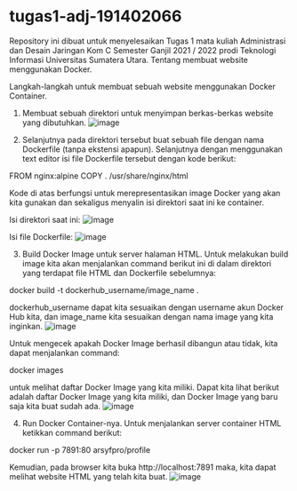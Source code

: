 # tugas1-adj-191402066
Repository ini dibuat untuk menyelesaikan Tugas 1 mata kuliah Administrasi dan Desain Jaringan Kom C Semester Ganjil 2021 / 2022 prodi Teknologi Informasi Universitas Sumatera Utara. Tentang membuat website menggunakan Docker.

Langkah-langkah untuk membuat sebuah website menggunakan Docker Container.
1.	Membuat sebuah direktori untuk menyimpan berkas-berkas website yang dibutuhkan.
![image](https://user-images.githubusercontent.com/62231022/133661788-c1a59661-f52e-4cd5-bb1c-4bba33d883de.png)


2.	Selanjutnya pada direktori tersebut buat sebuah file dengan nama Dockerfile (tanpa ekstensi apapun). Selanjutnya dengan menggunakan text editor isi file Dockerfile tersebut dengan kode berikut:

FROM nginx:alpine
COPY . /usr/share/nginx/html

Kode di atas berfungsi untuk merepresentasikan image Docker yang akan kita gunakan dan sekaligus menyalin isi direktori saat ini ke container.

Isi direktori saat ini:
![image](https://user-images.githubusercontent.com/62231022/133661800-2731a62a-a9bf-4b73-a474-f4f7974b9fc5.png)

Isi file Dockerfile:
![image](https://user-images.githubusercontent.com/62231022/133661911-a0e8e715-0222-47c5-92d0-26afae8bc84c.png)

3.	Build Docker Image untuk server halaman HTML.
Untuk melakukan build image kita akan menjalankan command berikut ini di dalam direktori yang terdapat file HTML dan Dockerfile sebelumnya:

docker build -t dockerhub_username/image_name .

dockerhub_username dapat kita sesuaikan dengan username akun Docker Hub kita, dan image_name kita sesuaikan dengan nama image yang kita inginkan.
![image](https://user-images.githubusercontent.com/62231022/133661831-07eb1bd5-8e96-44c3-bb2a-d9c5d88df35f.png)

Untuk mengecek apakah Docker Image berhasil dibangun atau tidak, kita dapat menjalankan command:

docker images

untuk melihat daftar Docker Image yang kita miliki.
Dapat kita lihat berikut adalah daftar Docker Image yang kita miliki, dan Docker Image yang baru saja kita buat sudah ada.
![image](https://user-images.githubusercontent.com/62231022/133661860-8c2d5c41-47c3-44f0-96dd-480c1304bc58.png)

4.	Run Docker Container-nya.
Untuk menjalankan server container HTML ketikkan command berikut:

docker run -p 7891:80 arsyfpro/profile

Kemudian, pada browser kita buka http://localhost:7891 maka, kita dapat melihat website HTML yang telah kita buat.
![image](https://user-images.githubusercontent.com/62231022/133661881-419d4f37-75db-401b-a304-eb592368cb6e.png)
